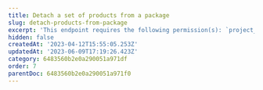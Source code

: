 ```yaml
---
title: Detach a set of products from a package
slug: detach-products-from-package
excerpt: 'This endpoint requires the following permission(s): `project_configuration:packages:read_write`.'
hidden: false
createdAt: '2023-04-12T15:55:05.253Z'
updatedAt: '2023-06-09T17:19:26.423Z'
category: 6483560b2e0a290051a971df
order: 7
parentDoc: 6483560b2e0a290051a971f0
---
```

